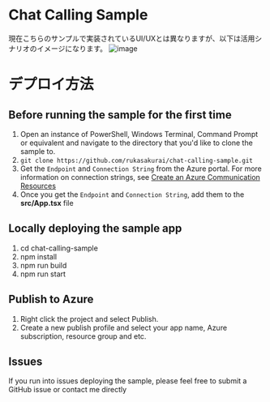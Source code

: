 # Chat Calling Sample
現在こちらのサンプルで実装されているUI/UXとは異なりますが、以下は活用シナリオのイメージになります。
![image](https://user-images.githubusercontent.com/4012388/140258564-06a074dd-8402-412c-8cdd-b758cd2f5055.png)

# デプロイ方法
## Before running the sample for the first time
1. Open an instance of PowerShell, Windows Terminal, Command Prompt or equivalent and navigate to the directory that you'd like to clone the sample to.
2. `git clone https://github.com/rukasakurai/chat-calling-sample.git`
3. Get the `Endpoint` and `Connection String` from the Azure portal. For more information on connection strings, see [Create an Azure Communication Resources](https://docs.microsoft.com/azure/communication-services/quickstarts/create-communication-resource)
4. Once you get the `Endpoint` and `Connection String`, add them to the **src/App.tsx** file

## Locally deploying the sample app
1. cd chat-calling-sample
2. npm install
3. npm run build
4. npm run start

## Publish to Azure
1. Right click the project and select Publish.
2. Create a new publish profile and select your app name, Azure subscription, resource group and etc.

## Issues
If you run into issues deploying the sample, please feel free to submit a GitHub issue or contact me directly
